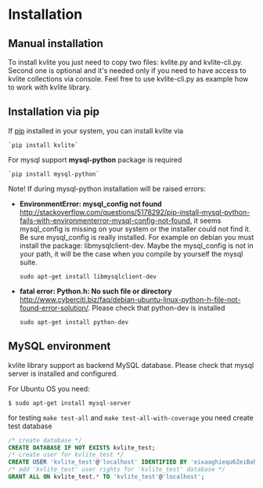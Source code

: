 # Installation

## Manual installation

To install kvlite you just need to copy two files: kvlite.py and kvlite-cli.py. Second one is optional and it's needed only if you need to have access to kvlite collections via console. Feel free to use kvlite-cli.py as example how to work with kvlite library.

## Installation via pip

If [pip](http://www.pip-installer.org/) installed in your system, you can install kvlite via

    `pip install kvlite`
    
For mysql support **mysql-python** package is required

    `pip install mysql-python`
    
Note! If during mysql-python installation will be raised errors:

- **EnvironmentError: mysql_config not found** <http://stackoverflow.com/questions/5178292/pip-install-mysql-python-fails-with-environmenterror-mysql-config-not-found>, it seems mysql_config is missing on your system or the installer could not find it. Be sure mysql_config is really installed. For example on debian you must install the package: libmysqlclient-dev.  Maybe the mysql_config is not in your path, it will be the case when you compile by yourself the mysql suite.

    `sudo apt-get install libmysqlclient-dev`

- **fatal error: Python.h: No such file or directory** <http://www.cyberciti.biz/faq/debian-ubuntu-linux-python-h-file-not-found-error-solution/>. Please check that python-dev is installed

    `sudo apt-get install python-dev`

## MySQL environment

kvlite library support as backend MySQL database. Please check that mysql server is installed and configured. 

For Ubuntu OS you need:
```
$ sudo apt-get install mysql-server
```

for testing `make test-all` and `make test-all-with-coverage` you need create test database
```sql
/* create database */
CREATE DATABASE IF NOT EXISTS kvlite_test;
/* create user for kvlite_test */
CREATE USER 'kvlite_test'@'localhost' IDENTIFIED BY 'eixaaghiequ6ZeiBahn0';
/* add 'kvlite_test' user rights for 'kvlite_test' database */
GRANT ALL ON kvlite_test.* TO 'kvlite_test'@'localhost';
```

